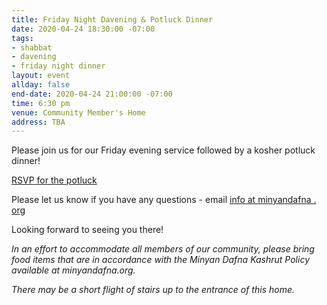 ```yaml
---
title: Friday Night Davening & Potluck Dinner
date: 2020-04-24 18:30:00 -07:00
tags:
- shabbat
- davening
- friday night dinner
layout: event
allday: false
end-date: 2020-04-24 21:00:00 -07:00
time: 6:30 pm
venue: Community Member's Home
address: TBA
---
```


Please join us for our Friday evening service followed by a kosher potluck dinner!

<a href="https://docs.google.com/spreadsheets/d/1bhcEgIMBnfCMBX-mlqMCF9IGaaAa3Ae83bmp4kVQzyc/edit?usp=sharing" style="margin-right: 10px" class="btn btn-primary">RSVP for the potluck</a>

Please let us know if you have any questions - email [info at minyandafna . org](mailto:info@minyandafna.org)

Looking forward to seeing you there! 

_In an effort to accommodate all members of our community, please bring food items that are in accordance with the Minyan Dafna Kashrut Policy available at minyandafna.org._					

_There may be a short flight of stairs up to the entrance of this home._
